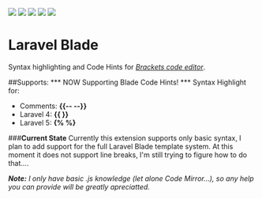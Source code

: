 [<img src="http://img.shields.io/badge/version-0.3.0-green.svg?style=flat-square">](#)
[<img src="http://img.shields.io/badge/Code-Highlight-yellow.svg?style=flat-square">](#)
[<img src="http://img.shields.io/badge/Code-Hints-orange.svg?style=flat-square">](http://laravel.com/)
[<img src="http://img.shields.io/badge/Laravel-Blade-red.svg?style=flat-square">](http://laravel.com/)
[<img src="http://img.shields.io/badge/Brackets-code editor-blue.svg?style=flat-square">](http://brackets.io/)

Laravel Blade
=============
Syntax highlighting and Code Hints for [*Brackets code editor*](http://brackets.io/).

##Supports:
*** NOW Supporting Blade Code Hints! ***
Syntax Highlight for:

* Comments: **{{-- --}}**
* Laravel 4: **{{  }}**
* Laravel 5: **{%  %}**

###**Current State**
Currently this extension supports only basic syntax, I plan to add support for the full Laravel Blade template system.
At this moment it does not support line breaks, I'm still trying to figure how to do that....

***Note:*** *I only have basic .js knowledge (let alone Code Mirror...), so any help you can provide will be greatly apreciatted.*
